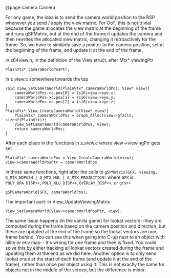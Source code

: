 @page camera Camera

For any game, the idea is to send the camera world position to the RSP
whenever you send / apply the view matrix. For OoT, this is not trivial because
the game allocates the view matrix at the beginning of the frame and runs
gSPMatrix, but at the end of the frame it updates the camera and then rewrites
the allocated view matrix, changing it retroactively for the frame. So, we have
to similarly save a pointer to the camera position, set at the beginning of the
frame, and update it at the end of the frame.

In z64view.h, in the definition of the View struct, after Mtx* viewingPtr
```
PlainVtx* cameraWorldPosPtr;
```

In z_view.c somewhere towards the top
```
void View_SetCameraWorld(PlainVtx* cameraWorldPos, View* view){
    cameraWorldPos->c.pos[0] = (s16)view->eye.x;
    cameraWorldPos->c.pos[1] = (s16)view->eye.y;
    cameraWorldPos->c.pos[2] = (s16)view->eye.z;
}
PlainVtx* View_CreateCameraWorld(View* view){
    PlainVtx* cameraWorldPos = Graph_Alloc(view->gfxCtx, sizeof(PlainVtx));
    View_SetCameraWorld(cameraWorldPos, view);
    return cameraWorldPos;
}
```

After each place in the functions in z_view.c where view->viewingPtr gets
set
```
PlainVtx* cameraWorldPos = View_CreateCameraWorld(view);
view->cameraWorldPosPtr = cameraWorldPos;
```

In those same functions, right after the calls to
`gSPMatrix(GFX, viewing, G_MTX_NOPUSH | G_MTX_MUL | G_MTX_PROJECTION)`
where `GFX` is `POLY_OPA_DISP++`, `POLY_XLU_DISP++`, `OVERLAY_DISP++`, or `gfx++`
```
gSPCameraWorld(GFX, cameraWorldPos);
```

The important part: in View_UpdateViewingMatrix
```
View_SetCameraWorld(view->cameraWorldPosPtr, view);
```

The same issue happens (in the vanilla game) for lookat vectors--they are
computed during the frame based on the camera position and direction, but
these are updated at the end of the frame so the lookat vectors are one frame
behind. You can see this when going into C-up next to an object with hilite
or env map-- it's wrong for one frame and then is fixed. You could solve
this by either tracking all lookat vectors created during the frame and
updating them at the end as we did here. Another option is to only send
lookat once at the start of each frame (and update it at the end of the
frame), rather than once per object using it. This is not exactly the same
for objects not in the middle of the screen, but the difference is minor.
